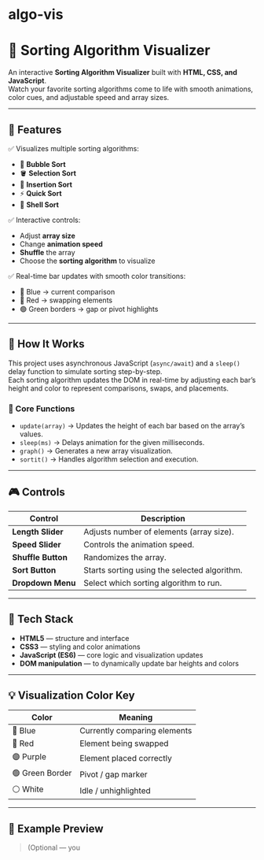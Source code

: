 # algo-vis

# 🔢 Sorting Algorithm Visualizer

An interactive **Sorting Algorithm Visualizer** built with **HTML, CSS, and JavaScript**.  
Watch your favorite sorting algorithms come to life with smooth animations, color cues, and adjustable speed and array sizes.

---

## 🚀 Features

✅ Visualizes multiple sorting algorithms:
- 🫧 **Bubble Sort**
- 🪣 **Selection Sort**
- 🧩 **Insertion Sort**
- ⚡ **Quick Sort**
- 🐚 **Shell Sort**

✅ Interactive controls:
- Adjust **array size**
- Change **animation speed**
- **Shuffle** the array
- Choose the **sorting algorithm** to visualize

✅ Real-time bar updates with smooth color transitions:
- 🔵 Blue → current comparison  
- 🔴 Red → swapping elements  
- 🟢 Green borders → gap or pivot highlights  

---

## 🧠 How It Works

This project uses asynchronous JavaScript (`async/await`) and a `sleep()` delay function to simulate sorting step-by-step.  
Each sorting algorithm updates the DOM in real-time by adjusting each bar’s height and color to represent comparisons, swaps, and placements.

### 🧮 Core Functions
- `update(array)` → Updates the height of each bar based on the array’s values.
- `sleep(ms)` → Delays animation for the given milliseconds.
- `graph()` → Generates a new array visualization.
- `sortit()` → Handles algorithm selection and execution.

---

## 🎮 Controls

| Control | Description |
|----------|--------------|
| **Length Slider** | Adjusts number of elements (array size). |
| **Speed Slider** | Controls the animation speed. |
| **Shuffle Button** | Randomizes the array. |
| **Sort Button** | Starts sorting using the selected algorithm. |
| **Dropdown Menu** | Select which sorting algorithm to run. |

---

## 🧱 Tech Stack

- **HTML5** — structure and interface  
- **CSS3** — styling and color animations  
- **JavaScript (ES6)** — core logic and visualization updates  
- **DOM manipulation** — to dynamically update bar heights and colors

---

## 💡 Visualization Color Key

| Color | Meaning |
|-------|----------|
| 🔵 Blue | Currently comparing elements |
| 🔴 Red | Element being swapped |
| 🟣 Purple | Element placed correctly |
| 🟢 Green Border | Pivot / gap marker |
| ⚪ White | Idle / unhighlighted |

---

## 📸 Example Preview

> (Optional — you
